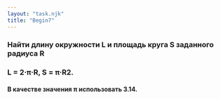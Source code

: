 ```yaml
---
layout: "task.njk"
title: "Begin7"
---
```


### Найти длину окружности L и площадь круга S заданного радиуса R

### L = 2·π·R, S = π·R2.

#### В качестве значения π использовать 3.14.
